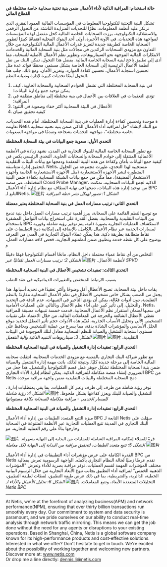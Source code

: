 **حالة استخدام: المراقبة الذكية لأداء الأعمال ضمن بنية تحتية سحابية خاصة مختلطة في القطاع المالي**

تشكل البنية التحتية لتكنولوجيا المعلومات في المؤسسات المالية العمود الفقري الذي ترتكز عليه أنظمة المعلومات. نظرًا للتحديات المتزايدة الناشئة عن التحول الرقمي والاستقلالية التكنولوجية، برزت السحابات الخاصة المالية كحل مفضل لهذه المؤسسات لمواجهة هذه التحديات. في الآونة الأخيرة، أولى أحد البنوك المحلية اهتمامًا كبيرًا لتطوير السحابة الخاصة كطريقة جديدة لتعزيز قدرات الأعمال المالية التكنولوجية من خلال التعاون مع مزودي السحابات الرائدين في مجالات مثل بنية السحابة المالية والخدمات، الابتكارات المالية الموجهة نحو السيناريوهات، وتطوير نظم الأعمال الأصلية للسحابة، مما أدى إلى تطبيق ناجح لبنية السحابة الخاصة المالية. بفضل هذا التحول، تمكن البنك من نقل أنظمة الأعمال الرئيسية إلى السحابة الخاصة بشكل مستمر، محققًا فوائد عدة مثل تحسين استجابة الأعمال، تحسين كفاءة الموارد، وتعزيز الأمان. ومع ذلك، جلب هذا التحول أيضًا تحديات كبيرة لإدارة وصيانة النظم.

1. في بنية السحابة المختلطة التي تشمل الخوادم السحابية والسحابة الحاوية، كيف يمكن توحيد جمع وإدارة البيانات؛
2. تؤدي التعقيدات في العلاقات بين الأعمال في بنية مختلطة إلى مناطق مظلمة في المراقبة؛
3. الأعطال في البيئة السحابية أكثر خفاء وصعوبة في التتبع؛
4. كيفية تحقيق صيان

ة موحدة وتحسين كفاءة إدارة العمليات في بنية السحابة المختلطة.
أمام هذه التحديات، تعاونت Netis مع البنك لإنشاء "حل لمراقبة أداء الأعمال الذكي ضمن بنية تحتية سحابية خاصة مختلطة"، مواجهة التحديات بشجاعة وتقدمًا في مواجهة الصعوبات.



**التحدي الأول: صعوبة جمع البيانات في بيئة السحابة المختلطة**

مع تطور السحابة الخاصة المالية للبنوك التجارية في المدن، نشهد زيادة في الأنظمة الأعمالية المنتقلة إلى خوادم السحابة والسحابات الحاوية. التحدي الرئيسي يكمن في كيفية جمع البيانات بأمان وكفاءة من هذه البنية المعقدة ودمجها مع بيانات البيئات التقليدية لتحقيق إدارة متناسقة. Netis، مستجيبة لهذا التحدي، طورت مجموعة من الحلول المتطورة لنشر الأجهزة الاستشعارية (مثل الأجهزة الاستشعارية الجانبية وأجهزة الاستشعار المضيفة)، مما مكّن من جمع بيانات الشبكة السحابية بكفاءة ضمن البنية المختلطة. عبر منصة Cloud Probe Manager، الذكية لجمع البيانات السحابية، تمكنت من توحيد إدارة هذه البيانات، دمجها في نهاية المطاف مع نظام إدارة أداء الأعمال BPC التابع لـNetis.
![图片](https://mmbiz.qpic.cn/mmbiz_jpg/o672k3fsicq3aiabrR0ibCBLmsV6iae9IV8eicSYpc2jHwmXaszCfF6HXqPXXba4nFMFro0zT1qjp3Vzjz9b6vuojuw/640?wx_fmt=jpeg&wxfrom=5&wx_lazy=1&wx_co=1)
 *الشكل 1: تصور لهيكل نشر خطة المراقبة*

**التحدي الثاني: ترتيب مسارات العمل في بنية السحابة المختلطة يعتبر معضلة**

مع توسع النظم القائمة على السحابة، يبرز أهمية ترتيب مسارات العمل داخل بنية تدمج بين البيئات التقليدية والسحابية. بفضل القدرة على استخراج بيانات التواصل المشفرة باستخدام BPC لاستكشاف العمليات التجارية بصورة ذاتية، يتم توفير رؤية شاملة وفورية لمسارات الخدمة عبر نظام الأعمال بالكامل، بالإضافة إلى إمكانية دمج التطبيقات على نقاط متطابقة بطريقة ذكية. هذا يمكّن عملاء البنوك التجارية في المدن من التعرف بوضوح على كل نقطة خدمة وتطبيق ضمن أنظمتهم التجارية، فحص كافة مسارات العمل، و

التخلص من أي نقاط عمياء محتملة داخل النظام، مانحًا أقسام التكنولوجيا فهمًا دقيقًا لأنظمة الأعمال.
![图片](https://mmbiz.qpic.cn/mmbiz_jpg/o672k3fsicq3aiabrR0ibCBLmsV6iae9IV8eOnrHmIC2n9WcbibYwPFRPQPZ96KHdQiahRjibd6tGibHPuYzUFLbjV6thQ/640?wx_fmt=jpeg&wxfrom=5&wx_lazy=1&wx_co=1)
*الشكل 2: ترتيب مسارات العمل تلقائيًا عبر SPVD*

**التحدي الثالث: تعقيدات تشخيص الأعطال في البنية السحابية المختلطة**

بسبب الارتباط المنخفض والتغييرات الديناميكية في عقد التطب

يقات داخل بيئة السحابة، تصبح الأعطال أقل وضوحًا وأكثر تعقيدًا في تحديد أسبابها. هذا يجعل من الصعب بشكل خاص تشخيص الأعطال في نظم الأعمال السحابية مقارنةً بالنظم التقليدية. دون أدوات فعّالة، يمكن أن يؤدي التأخير في التنبيهات، عدم الدقة في التحديد والتحليل، إلى تأثير كبير على أداء نظم الأعمال وبالتالي على العمليات الأمامية.
Netis، في سعيها لضمان استقرار نظم الأعمال السحابية، قدمت خمسة تنبيهات مسبقة للمراقبة تغطي الأعطال الشائعة والحرجة في المعاملات المالية. من خلال الاعتماد على تقنيات التشخيص الآلي وتحليل الأسباب الجذرية، تُقيّم هذه الأدوات حجم تأثير العطل لتحديد موقع الخلل الأساسي والمؤشرات الشاذة بدقة، مما يسرع من عملية التشخيص ويحافظ على مستوى استجابة التشغيل والصيانة للنظم السحابية معادل لتلك الموجودة في البيئات التقليدية.
![图片](https://mmbiz.qpic.cn/mmbiz_jpg/o672k3fsicq3aiabrR0ibCBLmsV6iae9IV8eZ07v3TGgWRswlTmhibicHKBdZia0OPxTMQxwHORfmGqvnMiahsTTYYJUuQ/640?wx_fmt=jpeg&wxfrom=5&wx_lazy=1&wx_co=1)
![图片](https://mmbiz.qpic.cn/mmbiz_jpg/o672k3fsicq3aiabrR0ibCBLmsV6iae9IV8ePCCCibQxF2DIvaTDHkIeTTBOTJs7MPO6BooPryicOAkZSsEcEYhXd1rw/640?wx_fmt=jpeg&wxfrom=5&wx_lazy=1&wx_co=1)
*الشكل 3: سيناريوهات التنبيه الذكية وآلية التفعيل*

**التحدي الرابع: تعقيدات إدارة التشغيل والصيانة في البنية السحابية المختلطة**

مع تطور شراكة البنك التجاري بالمدينة مع مزودي الخدمات السحابية، انتقلت سحابته المالية الخاصة إلى مرحلة جديدة كليًا. ونتيجة لذلك، باتت مهمة إدارة التشغيل والصيانة ضمن بنية السحابة المختلطة تشكل جوهر عمل قسم التكنولوجيا والتشغيل. هذا جعل من الضروري إنشاء منصة متكاملة للمراقبة الذكية. يمكن لنظام إدارة الأداء التجاري BPC من Netis دمج السحابة المختلطة والبيئات التقليدية ضمن واجهة مراقبة موحدة

، توفر رؤية شاملة من طرف إلى طرف وعبر كل العمليات، بما يفي بمتطلبات إدارة التشغيل والصيانة للبنك ويعزز كفاءتها بشكل ملحوظ.
![图片](https://mmbiz.qpic.cn/mmbiz_jpg/o672k3fsicq3aiabrR0ibCBLmsV6iae9IV8e7XjvzyrIL4l0ibJ9MQfBgGpdOMHve9iclMQvEicNURHvY5vx8kC9agXDg/640?wx_fmt=jpeg&wxfrom=5&wx_lazy=1&wx_co=1)
*الشكل 4: رؤية شاملة للمسار الخدمي - مراقبة متكاملة للسحابة بكافة مستوياتها*

**التحدي الرابع: تعقيدات إدارة التشغيل والصيانة في البنية السحابية المختلطة**

ميزة التتبع المتعدد الطبقات من إدارة أداء الأعمال BPC التابعة لـ Netis سهّلت على البنك التجاري في المدينة تتبع العمليات التجارية عبر الأنظمة المتنوعة في السحابة وخارجها بناءً على رقم العملية التجارية، مو

فرةً للعملاء إمكانية المراقبة الشاملة للعمليات من البداية إلى النهاية بسهولة.
![图片](https://mmbiz.qpic.cn/mmbiz_jpg/o672k3fsicq3aiabrR0ibCBLmsV6iae9IV8e2FTsia5XDYUnrfSlSbyrjmAibyuG1Dxa3Fp29w1nJXbcNoh5MAVTVVyw/640?wx_fmt=jpeg&wxfrom=5&wx_lazy=1&wx_co=1)
![图片](https://mmbiz.qpic.cn/mmbiz_jpg/o672k3fsicq3aiabrR0ibCBLmsV6iae9IV8e9mAK5j45wGqhT1bMceXP5BV6pcDiaKHv5fa0LRTib5O3VCtW49mSfMWQ/640?wx_fmt=jpeg&wxfrom=5&wx_lazy=1&wx_co=1)
*الشكل 5: تتبع متعدد الطبقات، لتحقيق مراقبة من البداية إلى النهاية لكل معاملة*

القدرة الكاملة على عرض مؤشرات أداء التطبيقات في إدارة أداء الأعمال BPC من Netis تقدم عرضًا زمنيًا لحالة النظام التجاري بأكمله. الواجهة الرسومية تعرض بفعالية مختلف المؤشرات المهمة لقسم العمليات، توفر مراقبة بصرية للأداء وتعرض "المؤشرات الذهبية الخمس" لمراقبة أداء التطبيق بجانب تنوع الأبعاد التجارية من خلال الرسوم البيانية الخطية، الدائرية، والشريطية، بما في ذلك عرض طبقة التطبيق، لقطات لطبقة التطبيق، التحليلات المتعددة الأبعاد، وتتبع المعاملات.
![图片](https://mmbiz.qpic.cn/mmbiz_jpg/o672k3fsicq3aiabrR0ibCBLmsV6iae9IV8e7mMSVibHAvuc6M4icWmYcK574PkxXfXL2ibric5mkAcF1AibM1RwWLV3HdA/640?wx_fmt=jpeg&wxfrom=5&wx_lazy=1&wx_co=1)
*الشكل 6: تحليل الأعمال والأداء لـ Netis BPC*
***
At Netis, we're at the forefront of analyzing business(APM) and network performance(NPM), ensuring that over thirty billion transactions run smoothly every day. Our commitment to system and data security is paramount, and we pride ourselves on our ability to conduct real-time analysis through network traffic mirroring. This means we can get the job done without the need for any agents or disruptions to your existing operations. Based in Shanghai, China, Netis is a global software company known for its high-performance products and cost-effective solutions. Interested in what we offer? Don't hesitate to get in touch. We're excited about the possibility of working together and welcoming new partners.  
Discover more at: www.netis.com  
Or drop me a line directly: dennis.li@netis.com

